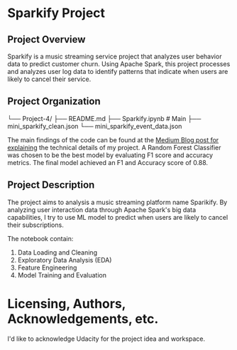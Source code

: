 # Sparkify Project

## Project Overview
Sparkify is a music streaming service project that analyzes user behavior data to predict customer churn. Using Apache Spark, this project processes and analyzes user log data to identify patterns that indicate when users are likely to cancel their service.

## Project Organization
└── Project-4/ 
    ├── README.md
    ├── Sparkify.ipynb # Main
    ├── mini_sparkify_clean.json
    └── mini_sparkify_event_data.json

The main findings of the code can be found at the [Medium Blog post for explaining](https://nmd2k.medium.com/sparkify-predicting-churn-with-big-data-magic-73e1c73ab50b) the technical details of my project. A Random Forest Classifier was chosen to be the best model by evaluating F1 score and accuracy metrics. The final model achieved an F1 and Accuracy score of 0.88.

## Project Description
The project aims to analysis a music streaming platform name Sparikify. By analyzing user interaction data through Apache Spark's big data capabilities, I try to use ML model to predict when users are likely to cancel their subscriptions.

The notebook contain:
1. Data Loading and Cleaning
2. Exploratory Data Analysis (EDA)
3. Feature Engineering
4. Model Training and Evaluation

# Licensing, Authors, Acknowledgements, etc.
I'd like to acknowledge Udacity for the project idea and workspace.